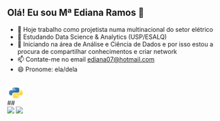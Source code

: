 ## Olá! Eu sou Mª Ediana Ramos  👋

- 🔭 Hoje trabalho como projetista numa multinacional do setor elétrico
- 🌱 Estudando Data Science & Analytics (USP/ESALQ)
- 💬 Iniciando na área de Análise e Ciência de Dados e por isso estou a procura de compartilhar conhecimentos e criar network
- 📫 Contate-me no email ediana07@hotmail.com
- 😄 Pronome: ela/dela

<div style="display: inline_block"><br>
  <img align="center" alt="Rafa-Python" height="30" width="40" src="https://raw.githubusercontent.com/devicons/devicon/master/icons/python/python-original.svg">
</div>
 ##
<div> 
  <a href="https://instagram.com/di_crm" target="_blank"><img src="https://img.shields.io/badge/-Instagram-%23E4405F?style=for-the-badge&logo=instagram&logoColor=white" target="_blank"></a>
  <a href="https://www.linkedin.com/in/maria-ediana-ramos-83996610a" target="_blank"><img src="https://img.shields.io/badge/-LinkedIn-%230077B5?style=for-the-badge&logo=linkedin&logoColor=white" target="_blank"></a> 
  
</div>
